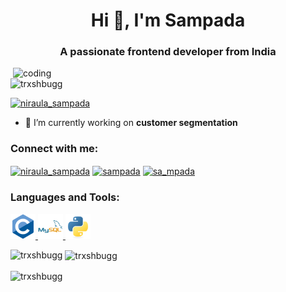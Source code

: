 <h1 align="center">Hi 👋, I'm Sampada</h1>
<h3 align="center">A passionate frontend developer from India</h3>
<img align ="right" alt="coding" width="500" src="https://media.tenor.com/BJ-9w-MUVCMAAAAC/tis100-sad.gif">

<p align="left"> <img src="https://komarev.com/ghpvc/?username=trxshbugg&label=Profile%20views&color=0e75b6&style=flat" alt="trxshbugg" /> </p>

<p align="left"> <a href="https://twitter.com/niraula_sampada" target="blank"><img src="https://img.shields.io/twitter/follow/niraula_sampada?logo=twitter&style=for-the-badge" alt="niraula_sampada" /></a> </p>

- 🔭 I’m currently working on **customer segmentation**

<h3 align="left">Connect with me:</h3>
<p align="left">
<a href="https://twitter.com/niraula_sampada" target="blank"><img align="center" src="https://raw.githubusercontent.com/rahuldkjain/github-profile-readme-generator/master/src/images/icons/Social/twitter.svg" alt="niraula_sampada" height="30" width="40" /></a>
<a href="https://kaggle.com/sampada" target="blank"><img align="center" src="https://raw.githubusercontent.com/rahuldkjain/github-profile-readme-generator/master/src/images/icons/Social/kaggle.svg" alt="sampada" height="30" width="40" /></a>
<a href="https://instagram.com/sa_mpada" target="blank"><img align="center" src="https://raw.githubusercontent.com/rahuldkjain/github-profile-readme-generator/master/src/images/icons/Social/instagram.svg" alt="sa_mpada" height="30" width="40" /></a>
</p>

<h3 align="left">Languages and Tools:</h3>
<p align="left"> <a href="https://www.cprogramming.com/" target="_blank" rel="noreferrer"> <img src="https://raw.githubusercontent.com/devicons/devicon/master/icons/c/c-original.svg" alt="c" width="40" height="40"/> </a> <a href="https://www.mysql.com/" target="_blank" rel="noreferrer"> <img src="https://raw.githubusercontent.com/devicons/devicon/master/icons/mysql/mysql-original-wordmark.svg" alt="mysql" width="40" height="40"/> </a> <a href="https://www.python.org" target="_blank" rel="noreferrer"> <img src="https://raw.githubusercontent.com/devicons/devicon/master/icons/python/python-original.svg" alt="python" width="40" height="40"/> </a> </p>

<p><img align="left" src="https://github-readme-stats.vercel.app/api/top-langs?username=trxshbugg&show_icons=true&locale=en&layout=compact" alt="trxshbugg" /></p>

<p>&nbsp;<img align="center" src="https://github-readme-stats.vercel.app/api?username=trxshbugg&show_icons=true&locale=en" alt="trxshbugg" /></p>

<p><img align="center" src="https://github-readme-streak-stats.herokuapp.com/?user=trxshbugg&" alt="trxshbugg" /></p>

<!--
**Trxshbugg/Trxshbugg** is a ✨ _special_ ✨ repository because its `README.md` (this file) appears on your GitHub profile.

Here are some ideas to get you started:

- 🔭 I’m currently working on ...
- 🌱 I’m currently learning ...
- 👯 I’m looking to collaborate on ...
- 🤔 I’m looking for help with ...
- 💬 Ask me about ...
- 📫 How to reach me: ...
- 😄 Pronouns: ...
- ⚡ Fun fact: ...
-->
